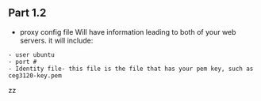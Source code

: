 

## Part 1.2

- proxy config file
 Will have information leading to both of your web servers.
 it will include:
 ```- hostname
 - user ubuntu
 - port #
 - Identity file- this file is the file that has your pem key, such as ceg3120-key.pem 
 ```
 
 zz
 


